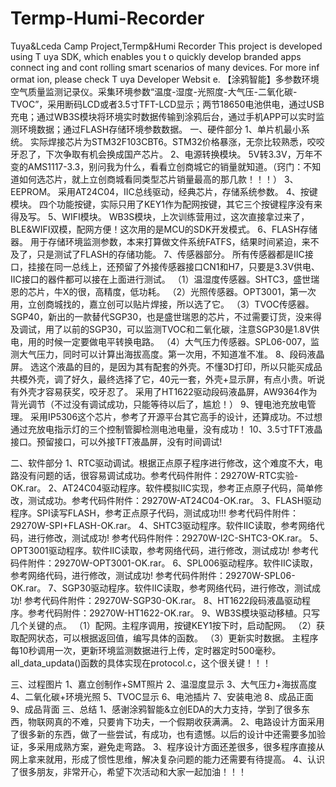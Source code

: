 # Termp-Humi-Recorder
Tuya&amp;Lceda Camp Project,Termp&amp;Humi Recorder
This project is developed using T uya SDK, which enables you t o quickly develop branded
apps connect ing and cont rolling smart scenarios of many devices.
For more inf ormat ion, please check T uya Developer Websit e.
【涂鸦智能】多参数环境空气质量监测记录仪。采集环境参数“温度-湿度-光照度-大气压-二氧化碳-TVOC”，采用断码LCD或者3.5寸TFT-LCD显示；两节18650电池供电，通过USB充电；通过WB3S模块将环境实时数据传输到涂鸦后台，通过手机APP可以实时监测环境数据；通过FLASH存储环境参数数据。
一、硬件部分
1、单片机最小系统。
实际焊接芯片为STM32F103CBT6。STM32价格暴涨，无奈比较熟悉，咬咬牙忍了，下次争取有机会换成国产芯片。
2、电源转换模块。
5V转3.3V，万年不变的AMS1117-3.3，别问我为什么，看看立创商城它的销量就知道。（窍门：不知道如何选芯片，就上立创商城看同类型芯片销量最高的那几款！！！）
3、EEPROM。
采用AT24C04，IIC总线驱动，经典芯片，存储系统参数。
4、按键模块。
四个功能按键，实际只用了KEY1作为配网按键，其它三个按键程序没有来得及写。
5、WIFI模块。
WB3S模块，上次训练营用过，这次直接拿过来了，BLE&WIFI双模，配网方便！这次用的是MCU的SDK开发模式。
6、FLASH存储器。
用于存储环境监测参数，本来打算做文件系统FATFS，结果时间紧迫，来不及了，只是测试了FLASH的存储功能。
7、传感器部分。
所有传感器都是IIC接口，挂接在同一总线上，还预留了外接传感器接口CN1和H7，只要是3.3V供电、IIC接口的器件都可以接在上面进行测试。
（1）温湿度传感器。SHTC3，盛世瑞恩的芯片，牛X的很，高精度，低功耗。
（2）光照传感器。OPT3001，第一次用，立创商城找的，嘉立创可以贴片焊接，所以选了它。
（3）TVOC传感器。SGP40，新出的一款替代SGP30，也是盛世瑞恩的芯片，不过需要订货，没来得及调试，用了以前的SGP30，可以监测TVOC和二氧化碳，注意SGP30是1.8V供电，用的时候一定要做电平转换电路。
（4）大气压力传感器。SPL06-007，监测大气压力，同时可以计算出海拔高度。第一次用，不知道准不准。
8、段码液晶屏。
选这个液晶的目的，是因为其有配套的外壳。不懂3D打印，所以只能买成品共模外壳，调了好久，最终选择了它，40元一套，外壳+显示屏，有点小贵。听说有外壳才容易获奖，咬牙忍了。
采用了HT1622驱动段码液晶屏，AW9364作为背光调节（不过没有调试成功，只能等待以后了，尴尬！）
9、锂电池充放电管理。
采用IP5306这个芯片，参考了开源平台其它高手的设计，还算成功。不过想通过充放电指示灯的三个控制管脚检测电池电量，没有成功！
10、3.5寸TFT液晶接口。预留接口，可以外接TFT液晶屏，没有时间调试!

二、软件部分
1、RTC驱动调试。根据正点原子程序进行修改，这个难度不大，电路没有问题的话，很容易调试成功。参考代码件附件：29270W-RTC实验-OK.rar。
2、AT24C04驱动程序。软件模拟IIC实现，参考正点原子代码，简单修改，测试成功。参考代码件附件：29270W-AT24C04-OK.rar。
3、FLASH驱动程序。SPI读写FLASH，参考正点原子代码，测试成功!!! 参考代码件附件：29270W-SPI+FLASH-OK.rar。
4、SHTC3驱动程序。软件IIC读取，参考网络代码，进行修改，测试成功! 参考代码件附件：29270W-I2C-SHTC3-OK.rar。
5、OPT3001驱动程序。软件IIC读取，参考网络代码，进行修改，测试成功! 参考代码件附件：29270W-OPT3001-OK.rar。
6、SPL006驱动程序。软件IIC读取，参考网络代码，进行修改，测试成功! 参考代码件附件：29270W-SPL06-OK.rar。
7、SGP30驱动程序。软件IIC读取，参考网络代码，进行修改，测试成功! 参考代码件附件：29270W-SGP30-OK.rar。
8、HT1622段码液晶驱动程序。参考代码附件：29270W-HT1622-OK.rar。
9、WB3S模块驱动移植。只写几个关键的点。
（1）配网。主程序调用，按键KEY1按下时，启动配网。
（2）获取配网状态，可以根据返回值，编写具体的函数。
（3）更新实时数据。
主程序每10秒调用一次，更新环境监测数据进行上传，定时器定时500毫秒。
all_data_updata()函数的具体实现在protocol.c，这个很关键！！！


三、过程图片
1、嘉立创制作+SMT照片
2、温湿度显示
3、大气压力+海拔高度
4、二氧化碳+环境光照
5、TVOC显示
6、电池插片
7、安装电池
8、成品正面
9、成品背面
三、总结
1、感谢涂鸦智能&立创EDA的大力支持，学到了很多东西，物联网真的不难，只要肯下功夫，一个假期收获满满。
2、电路设计方面采用了很多新的东西，做了一些尝试，有成功，也有遗憾。以后的设计中还需要多加验证，多采用成熟方案，避免走弯路。
3、程序设计方面还差很多，很多程序直接从网上拿来就用，形成了惯性思维，解决复杂问题的能力还需要有待提高。
4、认识了很多朋友，非常开心，希望下次活动和大家一起加油！！！

